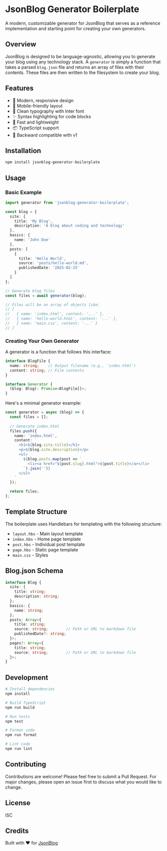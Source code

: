 # JsonBlog Generator Boilerplate

A modern, customizable generator for JsonBlog that serves as a reference implementation and starting point for creating your own generators.

## Overview

JsonBlog is designed to be language-agnostic, allowing you to generate your blog using any technology stack. A `generator` is simply a function that takes a parsed `blog.json` file and returns an array of files with their contents. These files are then written to the filesystem to create your blog.

## Features

- 🎨 Modern, responsive design
- 📱 Mobile-friendly layout
- 🌙 Clean typography with Inter font
- ✨ Syntax highlighting for code blocks
- 🚀 Fast and lightweight
- 📦 TypeScript support
- 🔄 Backward compatible with v1

## Installation

```bash
npm install jsonblog-generator-boilerplate
```

## Usage

### Basic Example

```typescript
import generator from 'jsonblog-generator-boilerplate';

const blog = {
  site: {
    title: 'My Blog',
    description: 'A blog about coding and technology'
  },
  basics: {
    name: 'John Doe'
  },
  posts: [
    {
      title: 'Hello World',
      source: 'posts/hello-world.md',
      publishedDate: '2025-02-25'
    }
  ]
};

// Generate blog files
const files = await generator(blog);

// Files will be an array of objects like:
// [
//   { name: 'index.html', content: '...' },
//   { name: 'hello-world.html', content: '...' },
//   { name: 'main.css', content: '...' }
// ]
```

### Creating Your Own Generator

A generator is a function that follows this interface:

```typescript
interface BlogFile {
  name: string;    // Output filename (e.g., 'index.html')
  content: string; // File contents
}

interface Generator {
  (blog: Blog): Promise<BlogFile[]>;
}
```

Here's a minimal generator example:

```typescript
const generator = async (blog) => {
  const files = [];
  
  // Generate index.html
  files.push({
    name: 'index.html',
    content: `
      <h1>${blog.site.title}</h1>
      <p>${blog.site.description}</p>
      <ul>
        ${blog.posts.map(post => `
          <li><a href="${post.slug}.html">${post.title}</a></li>
        `).join('')}
      </ul>
    `
  });

  return files;
};
```

## Template Structure

The boilerplate uses Handlebars for templating with the following structure:

- `layout.hbs` - Main layout template
- `index.hbs` - Home page template
- `post.hbs` - Individual post template
- `page.hbs` - Static page template
- `main.css` - Styles

## Blog.json Schema

```typescript
interface Blog {
  site: {
    title: string;
    description: string;
  };
  basics: {
    name: string;
  };
  posts: Array<{
    title: string;
    source: string;        // Path or URL to markdown file
    publishedDate?: string;
  }>;
  pages?: Array<{
    title: string;
    source: string;        // Path or URL to markdown file
  }>;
}
```

## Development

```bash
# Install dependencies
npm install

# Build TypeScript
npm run build

# Run tests
npm test

# Format code
npm run format

# Lint code
npm run lint
```

## Contributing

Contributions are welcome! Please feel free to submit a Pull Request. For major changes, please open an issue first to discuss what you would like to change.

## License

ISC

## Credits

Built with ❤️ for [JsonBlog](https://github.com/thomasdavis/jsonblog)
